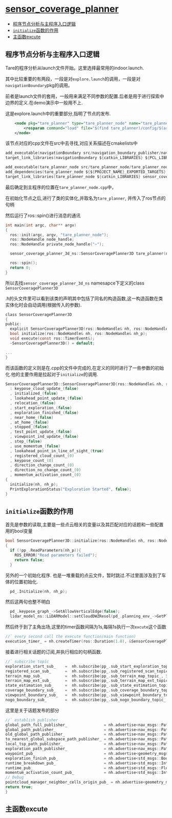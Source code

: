 # [sensor_coverage_planner](https://github.com/shu1ong/gitblog/issues/25)

- [程序节点分析与主程序入口逻辑](#程序节点分析与主程序入口逻辑)
- [`initialize`函数的作用](#initialize函数的作用)
- [主函数excute](#主函数excute)

## 程序节点分析与主程序入口逻辑

Tare的程序分析从launch文件开始。这里选择最常用的indoor.launch.

其中比较重要的有两段，一段是对`explore.launch`的调用，一段是对`navigationBoundary`pkg的调用。

前者是launch文件的套用，一般用来满足不同参数的配置.后者是用于进行探索中边界的定义.在demo演示中一般用不上.

这是explore.launch中的重要部分,指明了节点的发布.
```xml
    <node pkg="tare_planner" type="tare_planner_node" name="tare_planner_node" output="screen" ns="sensor_coverage_planner">
        <rosparam command="load" file="$(find tare_planner)/config/$(arg scenario).yaml" />
    </node>
```

该节点对应的cpp文件在src中去寻找,对应关系描述在cmakelists中
```c
add_executable(navigationBoundary src/navigation_boundary_publisher/navigationBoundary.cpp)
target_link_libraries(navigationBoundary ${catkin_LIBRARIES} ${PCL_LIBRARIES})

add_executable(tare_planner_node src/tare_planner_node/tare_planner_node.cpp)
add_dependencies(tare_planner_node ${${PROJECT_NAME}_EXPORTED_TARGETS} ${catkin_EXPORTED_TARGETS} )
target_link_libraries(tare_planner_node ${catkin_LIBRARIES} sensor_coverage_planner_ground)
```
最后确定到主程序的位置在`tare_planner_node.cpp`中，

在初始化节点之后,进行了类的实体化,并取名为`tare_planner`, 并传入了ros节点的句柄

然后运行了ros::spin()进行消息的通讯

```c
int main(int argc, char** argv)
{
  ros::init(argc, argv, "tare_planner_node");
  ros::NodeHandle node_handle;
  ros::NodeHandle private_node_handle("~");

  sensor_coverage_planner_3d_ns::SensorCoveragePlanner3D tare_planner(node_handle, private_node_handle);

  ros::spin();
  return 0;
}
```
所以去找`sensor_coverage_planner_3d_ns` namesapce下定义的class `SensorCoveragePlanner3D`

.h的头文件里可以看到该类的声明其中包括了同名的构造函数,这一构造函数在类实体化时会自动调用(根据传入的参数).
```c
class SensorCoveragePlanner3D
{
public:
  explicit SensorCoveragePlanner3D(ros::NodeHandle& nh, ros::NodeHandle& nh_p);
  bool initialize(ros::NodeHandle& nh, ros::NodeHandle& nh_p);
  void execute(const ros::TimerEvent&);
  ~SensorCoveragePlanner3D() = default;

...
}
```
而该函数的定义则是在.cpp的文件中完成的,在定义的同时进行了一些参数的初始化.他的主要作用是拉起对于`initialize`的调用.

```c
SensorCoveragePlanner3D::SensorCoveragePlanner3D(ros::NodeHandle& nh, ros::NodeHandle& nh_p)
  : keypose_cloud_update_(false)
  , initialized_(false)
  , lookahead_point_update_(false)
  , relocation_(false)
  , start_exploration_(false)
  , exploration_finished_(false)
  , near_home_(false)
  , at_home_(false)
  , stopped_(false)
  , test_point_update_(false)
  , viewpoint_ind_update_(false)
  , step_(false)
  , use_momentum_(false)
  , lookahead_point_in_line_of_sight_(true)
  , registered_cloud_count_(0)
  , keypose_count_(0)
  , direction_change_count_(0)
  , direction_no_change_count_(0)
  , momentum_activation_count_(0)
{
  initialize(nh, nh_p);
  PrintExplorationStatus("Exploration Started", false);
}
```
## `initialize`函数的作用

首先是参数的读取,主要是一些点云相关的变量以及其匹配对应的话题和一些配置用的bool变量
```c
bool SensorCoveragePlanner3D::initialize(ros::NodeHandle& nh, ros::NodeHandle& nh_p)
{
  if (!pp_.ReadParameters(nh_p)){
    ROS_ERROR("Read parameters failed");
    return false;
  }
```
另外的一个初始化程序. 也是一堆重载的点云文件，暂时跳过.不过里面涉及到了车体的位置初始化.
```c
  pd_.Initialize(nh, nh_p);

```
然后这两句也整不明白
```c
  pd_.keypose_graph_->SetAllowVerticalEdge(false);
  lidar_model_ns::LiDARModel::setCloudDWZResol(pd_.planning_env_->GetPlannerCloudResolution());
  ```
  
  然后终于到了主角出场,这里的timer函数间隔为1s,每隔1s执行一次`excute`这个函数
  ```c
  //` every second call the execute function(main function) 
  execution_timer_ = nh.createTimer(ros::Duration(1.0), &SensorCoveragePlanner3D::execute, this);
  ```
  接着进行相关话题的订阅,并执行相应的句柄函数.
  ```c
  //` subscribe topic
  exploration_start_sub_    =  nh.subscribe(pp_.sub_start_exploration_topic_, 5, &SensorCoveragePlanner3D::ExplorationStartCallback, this); //` no publisher
  registered_scan_sub_      =  nh.subscribe(pp_.sub_registered_scan_topic_, 5, &SensorCoveragePlanner3D::RegisteredScanCallback, this);
  terrain_map_sub_          =  nh.subscribe(pp_.sub_terrain_map_topic_, 5, &SensorCoveragePlanner3D::TerrainMapCallback, this);
  terrain_map_ext_sub_      =  nh.subscribe(pp_.sub_terrain_map_ext_topic_, 5, &SensorCoveragePlanner3D::TerrainMapExtCallback, this);
  state_estimation_sub_     =  nh.subscribe(pp_.sub_state_estimation_topic_, 5, &SensorCoveragePlanner3D::StateEstimationCallback, this);
  coverage_boundary_sub_    =  nh.subscribe(pp_.sub_coverage_boundary_topic_, 1, &SensorCoveragePlanner3D::CoverageBoundaryCallback, this);
  viewpoint_boundary_sub_   =  nh.subscribe(pp_.sub_viewpoint_boundary_topic_, 1, &SensorCoveragePlanner3D::ViewPointBoundaryCallback, this);
  nogo_boundary_sub_        =  nh.subscribe(pp_.sub_nogo_boundary_topic_, 1, &SensorCoveragePlanner3D::NogoBoundaryCallback, this);
  ```
  这里是关于话题发布的部分
  ```c
  //` establish publisher
  global_path_full_publisher_                = nh.advertise<nav_msgs::Path>("global_path_full", 1);
  global_path_publisher_                     = nh.advertise<nav_msgs::Path>("global_path", 1);
  old_global_path_publisher_                 = nh.advertise<nav_msgs::Path>("old_global_path", 1);
  to_nearest_global_subspace_path_publisher_ = nh.advertise<nav_msgs::Path>("to_nearest_global_subspace_path", 1);
  local_tsp_path_publisher_                  = nh.advertise<nav_msgs::Path>("local_path", 1);
  exploration_path_publisher_                = nh.advertise<nav_msgs::Path>("exploration_path", 1);
  waypoint_pub_                              = nh.advertise<geometry_msgs::PointStamped>(pp_.pub_waypoint_topic_, 2);
  exploration_finish_pub_                    = nh.advertise<std_msgs::Bool>(pp_.pub_exploration_finish_topic_, 2);
  runtime_breakdown_pub_                     = nh.advertise<std_msgs::Int32MultiArray>(pp_.pub_runtime_breakdown_topic_, 2);
  runtime_pub_                               = nh.advertise<std_msgs::Float32>(pp_.pub_runtime_topic_, 2);
  momentum_activation_count_pub_             = nh.advertise<std_msgs::Int32>(pp_.pub_momentum_activation_count_topic_, 2);
  // Debug
  pointcloud_manager_neighbor_cells_origin_pub_ = nh.advertise<geometry_msgs::PointStamped>("pointcloud_manager_neighbor_cells_origin", 1);
  return true;
}

```
## 主函数excute


